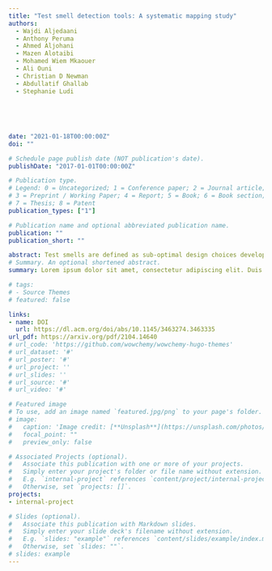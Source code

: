 ```yaml
---
title: "Test smell detection tools: A systematic mapping study"
authors:
  - Wajdi Aljedaani
  - Anthony Peruma
  - Ahmed Aljohani
  - Mazen Alotaibi
  - Mohamed Wiem Mkaouer
  - Ali Ouni
  - Christian D Newman
  - Abdullatif Ghallab
  - Stephanie Ludi 
  
  
  
  
  
date: "2021-01-18T00:00:00Z"
doi: ""

# Schedule page publish date (NOT publication's date).
publishDate: "2017-01-01T00:00:00Z"

# Publication type.
# Legend: 0 = Uncategorized; 1 = Conference paper; 2 = Journal article;
# 3 = Preprint / Working Paper; 4 = Report; 5 = Book; 6 = Book section;
# 7 = Thesis; 8 = Patent
publication_types: ["1"]

# Publication name and optional abbreviated publication name.
publication: ""
publication_short: ""

abstract: Test smells are defined as sub-optimal design choices developers make when implementing test cases. Hence, similar to code smells, the research community has produced numerous test smell detection tools to investigate the impact of test smells on the quality and maintenance of test suites. However, little is known about the characteristics, type of smells, target language, and availability of these published tools. In this paper, we provide a detailed catalog of all known, peer-reviewed, test smell detection tools.We start with performing a comprehensive search of peer-reviewed scientific publications to construct a catalog of 22 tools. Then, we perform a comparative analysis to identify the smell types detected by each tool and other salient features that include programming language, testing framework support, detection strategy, and adoption, among others.
# Summary. An optional shortened abstract.
summary: Lorem ipsum dolor sit amet, consectetur adipiscing elit. Duis posuere tellus ac convallis placerat. Proin tincidunt magna sed ex sollicitudin condimentum.

# tags:
# - Source Themes
# featured: false

links:
- name: DOI
  url: https://dl.acm.org/doi/abs/10.1145/3463274.3463335
url_pdf: https://arxiv.org/pdf/2104.14640
# url_code: 'https://github.com/wowchemy/wowchemy-hugo-themes'
# url_dataset: '#'
# url_poster: '#'
# url_project: ''
# url_slides: ''
# url_source: '#'
# url_video: '#'

# Featured image
# To use, add an image named `featured.jpg/png` to your page's folder. 
# image:
#   caption: 'Image credit: [**Unsplash**](https://unsplash.com/photos/s9CC2SKySJM)'
#   focal_point: ""
#   preview_only: false

# Associated Projects (optional).
#   Associate this publication with one or more of your projects.
#   Simply enter your project's folder or file name without extension.
#   E.g. `internal-project` references `content/project/internal-project/index.md`.
#   Otherwise, set `projects: []`.
projects:
- internal-project

# Slides (optional).
#   Associate this publication with Markdown slides.
#   Simply enter your slide deck's filename without extension.
#   E.g. `slides: "example"` references `content/slides/example/index.md`.
#   Otherwise, set `slides: ""`.
# slides: example
---
```


<!-- {{% callout note %}}
Create your slides in Markdown - click the *Slides* button to check out the example.
{{% /callout %}}

Supplementary notes can be added here, including [code, math, and images](https://wowchemy.com/docs/writing-markdown-latex/). -->
